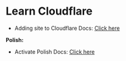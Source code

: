 # Learn Cloudflare

- Adding site to Cloudflare Docs: [Click here](https://developers.cloudflare.com/fundamentals/get-started/setup/add-site/)

**Polish:**
  - Activate Polish Docs: [Click here](https://developers.cloudflare.com/images/polish/activate-polish/)
